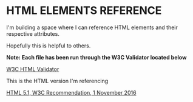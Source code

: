 # HTML ELEMENTS REFERENCE

I'm building a space where I can reference HTML elements and their respective attributes.

Hopefully this is helpful to others.

**Note: Each file has been run through the W3C Validator located below**

[W3C HTML Validator](https://validator.w3.org/)

This is the HTML version I'm referencing

[HTML 5.1, W3C Recommendation, 1 November 2016](https://www.w3.org/TR/html51/semantics.html#semantics)
